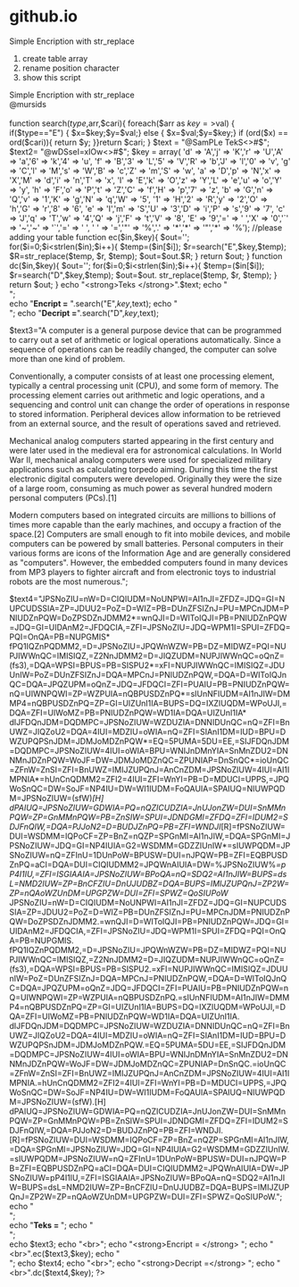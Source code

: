 # github.io
Simple Encription with str_replace

1. create table array 
2. rename position character 
3. show this script
 
<!DOCTYPE html>
<html>
<body>
Simple Encription with str_replace<br>@mursids<br><br>
<?php

function search($type,$arr,$cari){
	foreach($arr as $key=>$val)
    { if($type=="E") { $x=$key;$y=$val;} else { $x=$val;$y=$key;}
	if (ord($x) == ord($cari)){
		return $y;
}}return $cari;	}
$text = "@SamPLe TekS<>#$";
$text2= "@wDSseI=xIOw<>#$";
$key = array(
'd' => 'A','j' => 'K','r' => 'U','A' => 'a','6' => 'k','4' => 'u',
	'f' => 'B','3' => 'L','5' => 'V','R' => 'b','J' => 'l','0' => 'v',
	'g' => 'C','l' => 'M','s' => 'W','B' => 'c','Z' => 'm','S' => 'w',
	'a' => 'D','p' => 'N','x' => 'X','M' => 'd','i' => 'n','T' => 'x',
	'I' => 'E','k' => 'O','z' => 'Y','L' => 'e','u' => 'o','Y' => 'y',
	'h' => 'F','o' => 'P','t' => 'Z','C' => 'f','H' => 'p','7' => 'z',
	'b' => 'G','n' => 'Q','v' => '1','K' => 'g','N' => 'q','W' => '5',
	'1' => 'H','2' => 'R','y' => '2','O' => 'h','G' => 'r','8' => '6',
	'e' => 'I','m' => 'S','U' => '3','D' => 'i','P' => 's','9' => '7',
	'c' => 'J','q' => 'T','w' => '4','Q' => 'j','F' => 't','V' => '8',	
	'E' => '9','=' => ' ','X' => '0','`' => '~','~' => '`','=' => ' ',
	' ' => '=','"' => '%','.' => '*','*' => '"','*' => '%'); //please adding your table
function ec($in,$key){
	$out='';
	for($i=0;$i<strlen($in);$i++){
		$temp=($in[$i]);
		$r=search("E",$key,$temp);
		$R=str_replace($temp, $r, $temp);
		$out=$out.$R; 
	}
	return $out;
	}
function dc($in,$key){
	$out='';
	for($i=0;$i<strlen($in);$i++){
		$temp=($in[$i]);
		$r=search("D",$key,$temp);
		$out=$out. str_replace($temp, $r, $temp);
	}
	return $out;
}		
echo "<strong>Teks </strong>".$text;
echo "<br>";		
echo "<strong>Encript =</strong> ".search("E",$key,$text);
echo "<br>";
echo "<strong>Decript =</strong>".search("D",$key,$text);

$text3="A computer is a general purpose device that can be programmed to carry out a set of arithmetic or logical operations automatically. Since a sequence of operations can be readily changed, the computer can solve more than one kind of problem.

Conventionally, a computer consists of at least one processing element, typically a central processing unit (CPU), and some form of memory. The processing element carries out arithmetic and logic operations, and a sequencing and control unit can change the order of operations in response to stored information. Peripheral devices allow information to be retrieved from an external source, and the result of operations saved and retrieved.

Mechanical analog computers started appearing in the first century and were later used in the medieval era for astronomical calculations. In World War II, mechanical analog computers were used for specialized military applications such as calculating torpedo aiming. During this time the first electronic digital computers were developed. Originally they were the size of a large room, consuming as much power as several hundred modern personal computers (PCs).[1]

Modern computers based on integrated circuits are millions to billions of times more capable than the early machines, and occupy a fraction of the space.[2] Computers are small enough to fit into mobile devices, and mobile computers can be powered by small batteries. Personal computers in their various forms are icons of the Information Age and are generally considered as \"computers\". However, the embedded computers found in many devices from MP3 players to fighter aircraft and from electronic toys to industrial robots are the most numerous.";

$text4="JPSNoZIU=nW=D=CIQIUDM=NoUNPWI=AI1nJI=ZFDZ=JDQ=GI=NUPCUDSSIA=ZP=JDUU2=PoZ=D=WIZ=PB=DUnZFSIZnJ=PU=MPCnJDM=PNIUDZnPQW=DoZPSDZnJDMM2*=wnQJI=D=WIToIQJI=PB=PNIUDZnPQW=JDQ=GI=UIDAnM2=JFDQCIA,=ZFI=JPSNoZIU=JDQ=WPM1I=SPUI=ZFDQ=PQI=OnQA=PB=NUPGMIS* fPQ1IQZnPQDMM2,=D=JPSNoZIU=JPQWnWZW=PB=DZ=MIDWZ=PQI=NUPJIWWnQC=IMISIQZ,=Z2NnJDMM2=D=JIQZUDM=NUPJIWWnQC=oQnZ=(fs3),=DQA=WPSI=BPUS=PB=SISPU2*=xFI=NUPJIWWnQC=IMISIQZ=JDUUnIW=PoZ=DUnZFSIZnJ=DQA=MPCnJ=PNIUDZnPQW,=DQA=D=WIToIQJnQC=DQA=JPQZUPM=oQnZ=JDQ=JFDQCI=ZFI=PUAIU=PB=PNIUDZnPQW=nQ=UIWNPQWI=ZP=WZPUIA=nQBPUSDZnPQ*=sIUnNFIUDM=AI1nJIW=DMMP4=nQBPUSDZnPQ=ZP=GI=UIZUnI1IA=BUPS=DQ=IXZIUQDM=WPoUJI,=DQA=ZFI=UIWoMZ=PB=PNIUDZnPQW=WD1IA=DQA=UIZUnI1IA* dIJFDQnJDM=DQDMPC=JPSNoZIUW=WZDUZIA=DNNIDUnQC=nQ=ZFI=BnUWZ=JIQZoU2=DQA=4IUI=MDZIU=oWIA=nQ=ZFI=SIAnI1DM=IUD=BPU=DWZUPQPSnJDM=JDMJoMDZnPQW*=EQ=5PUMA=5DU=EE,=SIJFDQnJDM=DQDMPC=JPSNoZIUW=4IUI=oWIA=BPU=WNIJnDMnYIA=SnMnZDU2=DNNMnJDZnPQW=WoJF=DW=JDMJoMDZnQC=ZPUNIAP=DnSnQC*=ioUnQC=ZFnW=ZnSI=ZFI=BnUWZ=IMIJZUPQnJ=AnCnZDM=JPSNoZIUW=4IUI=AI1IMPNIA*=hUnCnQDMM2=ZFI2=4IUI=ZFI=WnYI=PB=D=MDUCI=UPPS,=JPQWoSnQC=DW=SoJF=NP4IU=DW=WI1IUDM=FoQAUIA=SPAIUQ=NIUWPQDM=JPSNoZIUW=(sfW)*[H] dPAIUQ=JPSNoZIUW=GDWIA=PQ=nQZICUDZIA=JnUJonZW=DUI=SnMMnPQW=ZP=GnMMnPQW=PB=ZnSIW=SPUI=JDNDGMI=ZFDQ=ZFI=IDUM2=SDJFnQIW,=DQA=PJJoN2=D=BUDJZnPQ=PB=ZFI=WNDJI*[R]=fPSNoZIUW=DUI=WSDMM=IQPoCF=ZP=BnZ=nQZP=SPGnMI=AI1nJIW,=DQA=SPGnMI=JPSNoZIUW=JDQ=GI=NP4IUIA=G2=WSDMM=GDZZIUnIW*=sIUWPQDM=JPSNoZIUW=nQ=ZFInU=1DUnPoW=BPUSW=DUI=nJPQW=PB=ZFI=EQBPUSDZnPQ=aCI=DQA=DUI=CIQIUDMM2=JPQWnAIUIA=DW=%JPSNoZIUW%*=pP4I1IU,=ZFI=ISGIAAIA=JPSNoZIUW=BPoQA=nQ=SDQ2=AI1nJIW=BUPS=dsL=NMD2IUW=ZP=BnCFZIU=DnUJUDBZ=DQA=BUPS=IMIJZUPQnJ=ZP2W=ZP=nQAoWZUnDM=UPGPZW=DUI=ZFI=SPWZ=QoSIUPoW*
JPSNoZIU=nW=D=CIQIUDM=NoUNPWI=AI1nJI=ZFDZ=JDQ=GI=NUPCUDSSIA=ZP=JDUU2=PoZ=D=WIZ=PB=DUnZFSIZnJ=PU=MPCnJDM=PNIUDZnPQW=DoZPSDZnJDMM2.=wnQJI=D=WIToIQJI=PB=PNIUDZnPQW=JDQ=GI=UIDAnM2=JFDQCIA,=ZFI=JPSNoZIU=JDQ=WPM1I=SPUI=ZFDQ=PQI=OnQA=PB=NUPGMIS. fPQ1IQZnPQDMM2,=D=JPSNoZIU=JPQWnWZW=PB=DZ=MIDWZ=PQI=NUPJIWWnQC=IMISIQZ,=Z2NnJDMM2=D=JIQZUDM=NUPJIWWnQC=oQnZ=(fs3),=DQA=WPSI=BPUS=PB=SISPU2.=xFI=NUPJIWWnQC=IMISIQZ=JDUUnIW=PoZ=DUnZFSIZnJ=DQA=MPCnJ=PNIUDZnPQW,=DQA=D=WIToIQJnQC=DQA=JPQZUPM=oQnZ=JDQ=JFDQCI=ZFI=PUAIU=PB=PNIUDZnPQW=nQ=UIWNPQWI=ZP=WZPUIA=nQBPUSDZnPQ.=sIUnNFIUDM=AI1nJIW=DMMP4=nQBPUSDZnPQ=ZP=GI=UIZUnI1IA=BUPS=DQ=IXZIUQDM=WPoUJI,=DQA=ZFI=UIWoMZ=PB=PNIUDZnPQW=WD1IA=DQA=UIZUnI1IA. dIJFDQnJDM=DQDMPC=JPSNoZIUW=WZDUZIA=DNNIDUnQC=nQ=ZFI=BnUWZ=JIQZoU2=DQA=4IUI=MDZIU=oWIA=nQ=ZFI=SIAnI1DM=IUD=BPU=DWZUPQPSnJDM=JDMJoMDZnPQW.=EQ=5PUMA=5DU=EE,=SIJFDQnJDM=DQDMPC=JPSNoZIUW=4IUI=oWIA=BPU=WNIJnDMnYIA=SnMnZDU2=DNNMnJDZnPQW=WoJF=DW=JDMJoMDZnQC=ZPUNIAP=DnSnQC.=ioUnQC=ZFnW=ZnSI=ZFI=BnUWZ=IMIJZUPQnJ=AnCnZDM=JPSNoZIUW=4IUI=AI1IMPNIA.=hUnCnQDMM2=ZFI2=4IUI=ZFI=WnYI=PB=D=MDUCI=UPPS,=JPQWoSnQC=DW=SoJF=NP4IU=DW=WI1IUDM=FoQAUIA=SPAIUQ=NIUWPQDM=JPSNoZIUW=(sfW).[H] dPAIUQ=JPSNoZIUW=GDWIA=PQ=nQZICUDZIA=JnUJonZW=DUI=SnMMnPQW=ZP=GnMMnPQW=PB=ZnSIW=SPUI=JDNDGMI=ZFDQ=ZFI=IDUM2=SDJFnQIW,=DQA=PJJoN2=D=BUDJZnPQ=PB=ZFI=WNDJI.[R]=fPSNoZIUW=DUI=WSDMM=IQPoCF=ZP=BnZ=nQZP=SPGnMI=AI1nJIW,=DQA=SPGnMI=JPSNoZIUW=JDQ=GI=NP4IUIA=G2=WSDMM=GDZZIUnIW.=sIUWPQDM=JPSNoZIUW=nQ=ZFInU=1DUnPoW=BPUSW=DUI=nJPQW=PB=ZFI=EQBPUSDZnPQ=aCI=DQA=DUI=CIQIUDMM2=JPQWnAIUIA=DW=JPSNoZIUW=pP4I1IU,=ZFI=ISGIAAIA=JPSNoZIUW=BPoQA=nQ=SDQ2=AI1nJIW=BUPS=dsL=NMD2IUW=ZP=BnCFZIU=DnUJUDBZ=DQA=BUPS=IMIJZUPQnJ=ZP2W=ZP=nQAoWZUnDM=UPGPZW=DUI=ZFI=SPWZ=QoSIUPoW.";
echo "<br>";		
echo "<strong>Teks = </strong>";
echo "<br>";		
echo $text3;
echo "<br>";		
echo "<strong>Encript = </strong>  ";
echo "<br>".ec($text3,$key);
echo "<br>";
echo $text4;
echo "<br>";
echo "<strong>Decript =</strong>   ";
echo "<br>".dc($text4,$key);
?>
</body>
</html>
